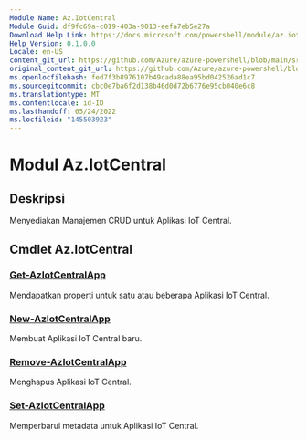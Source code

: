 ```yaml
---
Module Name: Az.IotCentral
Module Guid: df9fc69a-c019-403a-9013-eefa7eb5e27a
Download Help Link: https://docs.microsoft.com/powershell/module/az.iotcentral
Help Version: 0.1.0.0
Locale: en-US
content_git_url: https://github.com/Azure/azure-powershell/blob/main/src/IotCentral/IotCentral/help/Az.IotCentral.md
original_content_git_url: https://github.com/Azure/azure-powershell/blob/main/src/IotCentral/IotCentral/help/Az.IotCentral.md
ms.openlocfilehash: fed7f3b8976107b49cada88ea95bd042526ad1c7
ms.sourcegitcommit: cbc0e7ba6f2d138b46d0d72b6776e95cb040e6c8
ms.translationtype: MT
ms.contentlocale: id-ID
ms.lasthandoff: 05/24/2022
ms.locfileid: "145503923"
---
```

# Modul Az.IotCentral
## Deskripsi
Menyediakan Manajemen CRUD untuk Aplikasi IoT Central.

## Cmdlet Az.IotCentral
### [Get-AzIotCentralApp](Get-AzIotCentralApp.md)
Mendapatkan properti untuk satu atau beberapa Aplikasi IoT Central.

### [New-AzIotCentralApp](New-AzIotCentralApp.md)
Membuat Aplikasi IoT Central baru.

### [Remove-AzIotCentralApp](Remove-AzIotCentralApp.md)
Menghapus Aplikasi IoT Central.

### [Set-AzIotCentralApp](Set-AzIotCentralApp.md)
Memperbarui metadata untuk Aplikasi IoT Central.

